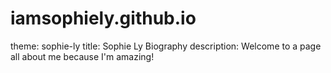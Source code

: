 # iamsophiely.github.io
theme: sophie-ly
title: Sophie Ly Biography
description: Welcome to a page all about me because I'm amazing!
